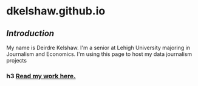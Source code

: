 # dkelshaw.github.io
## **_Introduction_**
My name is Deirdre Kelshaw. I'm a senior at Lehigh University majoring in Journalism and Economics. I'm using this page to host my data journalism projects
### h3 [Read my work here.](https://thebrownandwhite.com/?s=deirdre+kelshaw)
